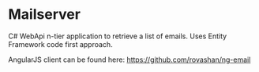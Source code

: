 # Mailserver

C# WebApi n-tier application to retrieve a list of emails.
Uses Entity Framework code first approach.

AngularJS client can be found here:
https://github.com/rovashan/ng-email
